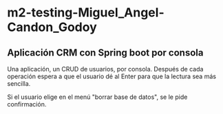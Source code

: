 # m2-testing-Miguel_Angel-Candon_Godoy

## Aplicación CRM con Spring boot por consola

Una aplicación, un CRUD de usuarios, por consola. Después de cada operación espera a que el usuario dé al Enter para que la lectura sea más sencilla.

Si el usuario elige en el menú "borrar base de datos", se le pide confirmación.